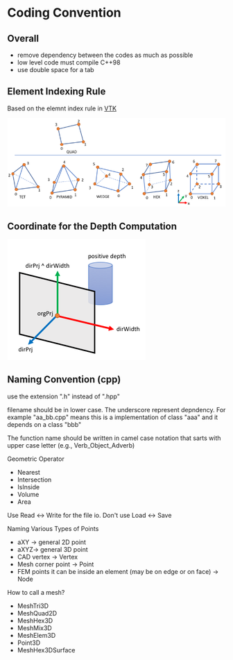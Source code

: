 # Coding Convention

## Overall
- remove dependency between the codes as much as possible
- low level code must compile C++98
- use double space for a tab


## Element Indexing Rule

Based on the elemnt index rule in [VTK](https://www.vtk.org/wp-content/uploads/2015/04/file-formats.pdf)

![element_index](imgs/element_index.png)


## Coordinate for the Depth Computation


![depth](imgs/depth.png)



## Naming Convention (cpp)

use the extension ".h" instead of ".hpp"

filename should be in lower case. The underscore represent depndency. For example "aa_bb.cpp" means this is a implementation of class "aaa" and it depends on a class "bbb"

The function name should be written in camel case notation that sarts with upper case letter (e.g., Verb_Object_Adverb)

Geometric Operator

- Nearest
- Intersection
- IsInside
- Volume
- Area

Use Read <-> Write for the file io. Don't use Load <-> Save

Naming Various Types of Points

  - aXY -> general 2D point
  - aXYZ-> general 3D point
  - CAD vertex -> Vertex
  - Mesh corner point -> Point
  - FEM points it can be inside an element (may be on edge or on face) -> Node  


How to call a mesh?

* MeshTri3D
* MeshQuad2D
* MeshHex3D
* MeshMix3D
* MeshElem3D
* Point3D
* MeshHex3DSurface
